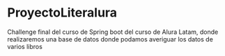 # ProyectoLiteralura
Challenge final del curso de Spring boot del curso de Alura Latam, donde realizaremos una base de datos donde podamos averiguar los datos de varios libros
